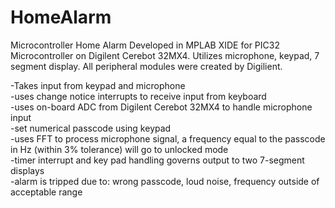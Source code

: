 # HomeAlarm
Microcontroller Home Alarm Developed in MPLAB XIDE for PIC32 Microcontroller on Digilent Cerebot 32MX4. 
Utilizes microphone, keypad, 7 segment display. All peripheral modules were created by Digilient.

-Takes input from keypad and microphone  
-uses change notice interrupts to receive input from keyboard  
-uses on-board ADC from Digilent Cerebot 32MX4 to handle microphone input  
-set numerical passcode using keypad  
-uses FFT to process microphone signal, a frequency equal to the passcode in Hz (within 3% tolerance) will go to unlocked mode  
-timer interrupt and key pad handling governs output to two 7-segment displays  
-alarm is tripped due to: wrong passcode, loud noise, frequency outside of acceptable range  
